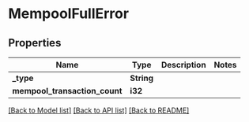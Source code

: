 # MempoolFullError

## Properties

Name | Type | Description | Notes
------------ | ------------- | ------------- | -------------
**_type** | **String** |  | 
**mempool_transaction_count** | **i32** |  | 

[[Back to Model list]](../README.md#documentation-for-models) [[Back to API list]](../README.md#documentation-for-api-endpoints) [[Back to README]](../README.md)


